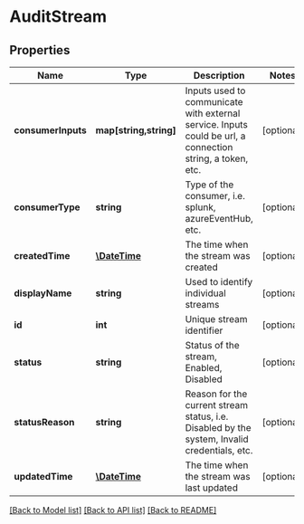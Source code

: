 # AuditStream

## Properties
Name | Type | Description | Notes
------------ | ------------- | ------------- | -------------
**consumerInputs** | **map[string,string]** | Inputs used to communicate with external service. Inputs could be url, a connection string, a token, etc. | [optional] 
**consumerType** | **string** | Type of the consumer, i.e. splunk, azureEventHub, etc. | [optional] 
**createdTime** | [**\DateTime**](\DateTime.md) | The time when the stream was created | [optional] 
**displayName** | **string** | Used to identify individual streams | [optional] 
**id** | **int** | Unique stream identifier | [optional] 
**status** | **string** | Status of the stream, Enabled, Disabled | [optional] 
**statusReason** | **string** | Reason for the current stream status, i.e. Disabled by the system, Invalid credentials, etc. | [optional] 
**updatedTime** | [**\DateTime**](\DateTime.md) | The time when the stream was last updated | [optional] 

[[Back to Model list]](../README.md#documentation-for-models) [[Back to API list]](../README.md#documentation-for-api-endpoints) [[Back to README]](../README.md)


